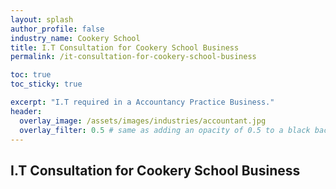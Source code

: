 ```yaml
---
layout: splash 
author_profile: false 
industry_name: Cookery School
title: I.T Consultation for Cookery School Business
permalink: /it-consultation-for-cookery-school-business

toc: true
toc_sticky: true

excerpt: "I.T required in a Accountancy Practice Business."
header:
  overlay_image: /assets/images/industries/accountant.jpg
  overlay_filter: 0.5 # same as adding an opacity of 0.5 to a black background
---
```


## I.T Consultation for Cookery School Business